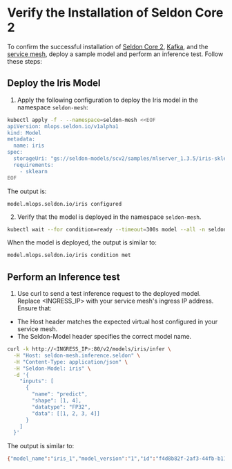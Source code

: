 # Verify the Installation of Seldon Core 2

To confirm the successful installation of [Seldon Core 2](/docs-gb/installation/production-environment/README.md), [Kafka](/docs-gb/installation/production-environment/kafka/), and the [service mesh](/docs-gb/installation/production-environment/ingress-controller/), deploy a sample model and perform an inference test. Follow these steps:

## Deploy the Iris Model

1. Apply the following configuration to deploy the Iris model in the namespace `seldon-mesh`:

```bash
kubectl apply -f - --namespace=seldon-mesh <<EOF
apiVersion: mlops.seldon.io/v1alpha1
kind: Model
metadata:
  name: iris
spec:
  storageUri: "gs://seldon-models/scv2/samples/mlserver_1.3.5/iris-sklearn"
  requirements:
    - sklearn
EOF

```
The output is:
```
model.mlops.seldon.io/iris configured
```
2. Verify that the model is deployed in the namespace `seldon-mesh`.
 ```bash
 kubectl wait --for condition=ready --timeout=300s model --all -n seldon-mesh
 ```
 When the model is deployed, the output is similar to:
 ```bash
 model.mlops.seldon.io/iris condition met
 ``` 
## Perform an Inference test

1. Use curl to send a test inference request to the deployed model. Replace <INGRESS_IP> with your service mesh's ingress IP address.
Ensure that:
* The Host header matches the expected virtual host configured in your service mesh.
* The Seldon-Model header specifies the correct model name.

```bash
curl -k http://<INGRESS_IP>:80/v2/models/iris/infer \
  -H "Host: seldon-mesh.inference.seldon" \
  -H "Content-Type: application/json" \
  -H "Seldon-Model: iris" \
  -d '{
    "inputs": [
      {
        "name": "predict",
        "shape": [1, 4],
        "datatype": "FP32",
        "data": [[1, 2, 3, 4]]
      }
    ]
  }'
```

The output is similar to:
```bash
{"model_name":"iris_1","model_version":"1","id":"f4d8b82f-2af3-44fb-b115-60a269cbfa5e","parameters":{},"outputs":[{"name":"predict","shape":[1,1],"datatype":"INT64","parameters":{"content_type":"np"},"data":[2]}]}
```
  



